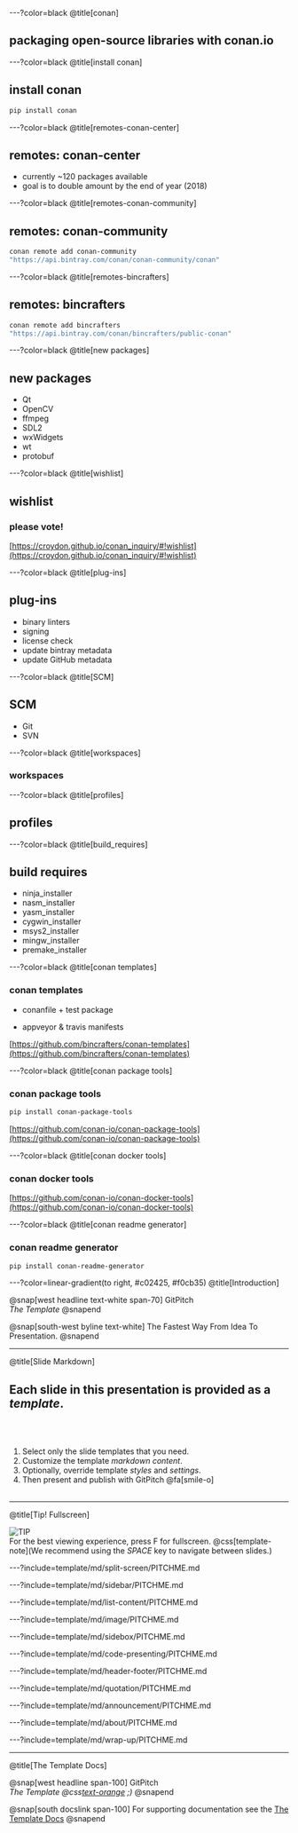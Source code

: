 ---?color=black
@title[conan]

## packaging open-source libraries with conan.io

---?color=black
@title[install conan]

## install conan

```sh
pip install conan
```

---?color=black
@title[remotes-conan-center]
## remotes: conan-center

* currently ~120 packages available
* goal is to double amount by the end of year (2018)

---?color=black
@title[remotes-conan-community]

## remotes: conan-community

```sh
conan remote add conan-community 
"https://api.bintray.com/conan/conan-community/conan"
```

---?color=black
@title[remotes-bincrafters]

## remotes: bincrafters

```sh
conan remote add bincrafters 
"https://api.bintray.com/conan/bincrafters/public-conan"
```

---?color=black
@title[new packages]

## new packages

* Qt
* OpenCV
* ffmpeg
* SDL2
* wxWidgets
* wt
* protobuf

---?color=black
@title[wishlist]

## wishlist

### please vote!

[https://croydon.github.io/conan_inquiry/#!wishlist](https://croydon.github.io/conan_inquiry/#!wishlist)

---?color=black
@title[plug-ins]

## plug-ins

* binary linters
* signing
* license check
* update bintray metadata
* update GitHub metadata

---?color=black
@title[SCM]

## SCM

* Git
* SVN

---?color=black
@title[workspaces]

### workspaces

---?color=black
@title[profiles]

## profiles

---?color=black
@title[build_requires]

## build requires

* ninja_installer
* nasm_installer
* yasm_installer
* cygwin_installer
* msys2_installer
* mingw_installer
* premake_installer

---?color=black
@title[conan templates]

### conan templates

* conanfile + test package

* appveyor & travis manifests

[https://github.com/bincrafters/conan-templates](https://github.com/bincrafters/conan-templates)

---?color=black
@title[conan package tools]

### conan package tools

```sh
pip install conan-package-tools
```

[https://github.com/conan-io/conan-package-tools](https://github.com/conan-io/conan-package-tools)

---?color=black
@title[conan docker tools]

### conan docker tools

[https://github.com/conan-io/conan-docker-tools](https://github.com/conan-io/conan-docker-tools)

---?color=black
@title[conan readme generator]

### conan readme generator

```sh
pip install conan-readme-generator
```

---?color=linear-gradient(to right, #c02425, #f0cb35)
@title[Introduction]

@snap[west headline text-white span-70]
GitPitch<br>*The Template*
@snapend

@snap[south-west byline  text-white]
The Fastest Way From Idea To Presentation.
@snapend

---
@title[Slide Markdown]

## Each slide in this presentation is provided as a *template*.

<br><br>

1. Select only the slide templates that you need.
1. Customize the template _markdown content_.
1. Optionally, override template _styles_ and _settings_.
1. Then present and publish with GitPitch @fa[smile-o]
<br><br>


---
@title[Tip! Fullscreen]

![TIP](template/img/tip.png)
<br>
For the best viewing experience, press F for fullscreen.
@css[template-note](We recommend using the *SPACE* key to navigate between slides.)

---?include=template/md/split-screen/PITCHME.md

---?include=template/md/sidebar/PITCHME.md

---?include=template/md/list-content/PITCHME.md

---?include=template/md/image/PITCHME.md

---?include=template/md/sidebox/PITCHME.md

---?include=template/md/code-presenting/PITCHME.md

---?include=template/md/header-footer/PITCHME.md

---?include=template/md/quotation/PITCHME.md

---?include=template/md/announcement/PITCHME.md

---?include=template/md/about/PITCHME.md

---?include=template/md/wrap-up/PITCHME.md

---
@title[The Template Docs]

@snap[west headline span-100]
GitPitch<br>*The Template @css[text-orange](End) ;)*
@snapend

@snap[south docslink span-100]
For supporting documentation see the [The Template Docs](https://gitpitch.com/docs/the-template)
@snapend
